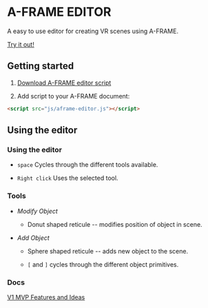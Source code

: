 # A-FRAME EDITOR

A easy to use editor for creating VR scenes using A-FRAME.

[Try it out!](http://caseyyee.github.io/aframe-editor/example)

## Getting started

1. [Download A-FRAME editor script](https://caseyyee.github.io/aframe-editor/dist/aframe-editor.js)

2. Add script to your A-FRAME document:

````html
<script src="js/aframe-editor.js"></script>
````


## Using the editor

### Using the editor

* `space` Cycles through the different tools available.

* `Right click` Uses the selected tool.

### Tools

* _Modify Object_ 

    *  Donut shaped reticule -- modifies position of object in scene.

* _Add Object_ 

    *  Sphere shaped reticule -- adds new object to the scene. 

    *  `[` and `]` cycles through the different object primitives.

### Docs
[V1 MVP Features and Ideas](https://docs.google.com/document/d/1b4L-mzBMUgyKRlb-MlWo42yy1vplaKLkFb2D7JDVKQA/edit)

